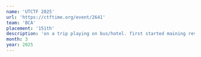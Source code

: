 ```yaml
---
name: 'UTCTF 2025'
url: 'https://ctftime.org/event/2641'
team: 'BCA'
placement: '151th'
description: 'on a trip playing on bus/hotel. first started maining rev'
month: 3
year: 2025
---
```

